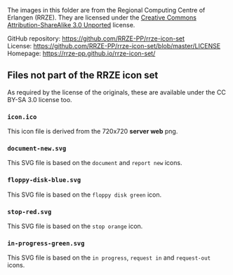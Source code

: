 The images in this folder are from the Regional Computing Centre of Erlangen (RRZE).
They are licensed under the [Creative Commons Attribution-ShareAlike 3.0 Unported](https://creativecommons.org/licenses/by-sa/3.0/) license.

GitHub repository: https://github.com/RRZE-PP/rrze-icon-set <br>
License: https://github.com/RRZE-PP/rrze-icon-set/blob/master/LICENSE <br>
Homepage: https://rrze-pp.github.io/rrze-icon-set/

## Files not part of the RRZE icon set
As required by the license of the originals, these are available under the CC BY-SA 3.0 license too.
### `icon.ico`
This icon file is derived from the 720x720 **server web** png. 
### `document-new.svg`
This SVG file is based on the `document` and `report new` icons.
### `floppy-disk-blue.svg`
This SVG file is based on the `floppy disk green` icon.
### `stop-red.svg`
This SVG file is based on the `stop orange` icon.
### `in-progress-green.svg`
This SVG file is based on the `in progress`, `request in` and `request-out` icons.
